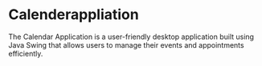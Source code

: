 # Calenderappliation
The Calendar Application is a user-friendly desktop application built using Java Swing that allows users to manage their events and appointments efficiently.
